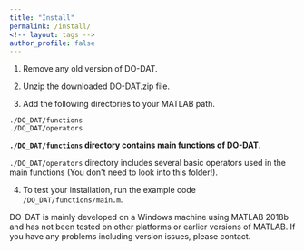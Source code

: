 ```yaml
---
title: "Install"
permalink: /install/
<!-- layout: tags -->
author_profile: false
---
```

1. Remove any old version of DO-DAT.

2. Unzip the downloaded DO-DAT.zip file.

3. Add the following directories to your MATLAB path.
```
./DO_DAT/functions
./DO_DAT/operators
```
__`./DO_DAT/functions` directory contains main functions of DO-DAT__.

`./DO_DAT/operators` directory includes several basic operators used in the main functions (You don't need to look into this folder!).

4. To test your installation, run the example code `/DO_DAT/functions/main.m`.

DO-DAT is mainly developed on a Windows machine using MATLAB 2018b and has not been tested on other platforms or earlier versions of MATLAB.
If you have any problems including version issues, please contact.
